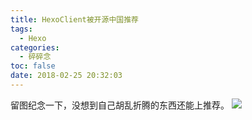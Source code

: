```yaml
---
title: HexoClient被开源中国推荐
tags:
  - Hexo
categories:
  - 碎碎念
toc: false
date: 2018-02-25 20:32:03
---
```


留图纪念一下，没想到自己胡乱折腾的东西还能上推荐。
![](http://file.mspring.org/c1fb2dfdb630d0c3ee00425a7eb200ab)